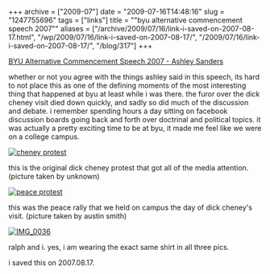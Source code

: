 +++
archive = ["2009-07"]
date = "2009-07-16T14:48:16"
slug = "1247755696"
tags = ["links"]
title = "\"byu alternative commencement speech 2007\""
aliases = ["/archive/2009/07/16/link-i-saved-on-2007-08-17.html", "/wp/2009/07/16/link-i-saved-on-2007-08-17/", "/2009/07/16/link-i-saved-on-2007-08-17/", "/blog/317"]
+++

[BYU Alternative Commencement Speech 2007 - Ashley Sanders][1]

whether or not you agree with the things ashley said in this speech, its
hard to not place this as one of the defining moments of the most
interesting thing that happened at byu at least while i was there. the
furor over the dick cheney visit died down quickly, and sadly so did much
of the discussion and debate. i remember spending hours a day sitting on
facebook discussion boards going back and forth over doctrinal and
political topics. it was actually a pretty exciting time to be at byu, it
made me feel like we were on a college campus.

[![cheney protest][2]][3]

this is the original dick cheney protest that got all of the media
attention. (picture taken by unknown)

[![peace protest][4]][5]

this was the peace rally that we held on campus the day of dick cheney's
visit. (picture taken by austin smith)

[![IMG_0036][6]][7]

ralph and i. yes, i am wearing the exact same shirt in all three pics.

i saved this on 2007.08.17.

[1]: http://www.mesj.org/MESJ%20archive/NobleToCreateandRevise.htm
[2]: http://farm3.static.flickr.com/2732/4082386484_105f77a491.jpg
[3]: http://www.flickr.com/photos/rjbismark90/4082386484/ (cheney protest by ryanallanjohnson, on Flickr)
[4]: http://farm3.static.flickr.com/2682/4082386940_f9b7090416.jpg
[5]: http://www.flickr.com/photos/rjbismark90/4082386940/ (peace protest by ryanallanjohnson, on Flickr)
[6]: http://farm3.static.flickr.com/2624/3726118689_dbc94d9f0e.jpg
[7]: http://www.flickr.com/photos/28471535@N02/3726118689 (View 'IMG_0036' on Flickr.com)

